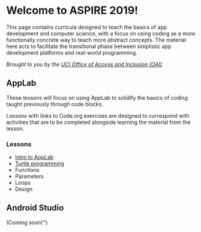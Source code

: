 # Welcome to ASPIRE 2019!

This page contains curricula designed to teach the basics of app development and computer science, with a focus on using coding as a more functionally concrete way to teach more abstract concepts. The material here acts to facilitate the transitional phase between simplistic app development platforms and real-world programming.

_Brought to you by the [UCI Office of Access and Inclusion (OAI)](http://tech.uci.edu/access/index.php)._

## AppLab

These lessons will focus on using AppLab to solidify the basics of coding taught previously through code blocks.

Lessons with links to Code.org exercises are designed to correspond with activities that are to be completed alongside learning the material from the lesson.

### Lessons

* [Intro to AppLab](/pages/lessons/lesson-00.html)
* [Turtle programming](https://sbondoc.github.io/OAI-Summer-2019/pages/lessons/lesson-01.html)
* Functions
* Parameters
* Loops
* Design

## Android Studio

(Coming soon!™)

